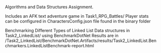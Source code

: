 Algorithms and Data Structures Assignment.

Includes an AFK text adventure game in Task1_RPG_Battles/
Player stats can be configured in CharactersConfig.json file found in the binary folder

Benchmarking Different Types of Linked List Data structures in Task2_LinkedList/ using BenchmarkDotNet
Results are in /Task2_LinkedList/BenchmarkDotNet.Artifacts/results/Task2_LinkedList.Benchmarkers.LinkedListBenchmark-report.html

